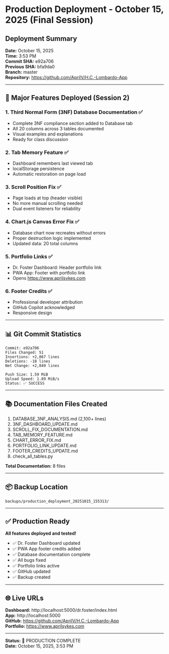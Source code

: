 # Production Deployment - October 15, 2025 (Final Session)

## Deployment Summary

**Date:** October 15, 2025  
**Time:** 3:53 PM  
**Commit SHA:** e92a706  
**Previous SHA:** bfa9da0  
**Branch:** master  
**Repository:** https://github.com/AprilV/H.C.-Lombardo-App  

---

## 🎯 Major Features Deployed (Session 2)

### 1. **Third Normal Form (3NF) Database Documentation** ✅
- Complete 3NF compliance section added to Database tab
- All 20 columns across 3 tables documented
- Visual examples and explanations
- Ready for class discussion

### 2. **Tab Memory Feature** ✅
- Dashboard remembers last viewed tab
- localStorage persistence
- Automatic restoration on page load

### 3. **Scroll Position Fix** ✅
- Page loads at top (header visible)
- No more manual scrolling needed
- Dual event listeners for reliability

### 4. **Chart.js Canvas Error Fix** ✅
- Database chart now recreates without errors
- Proper destruction logic implemented
- Updated data: 20 total columns

### 5. **Portfolio Links** ✅
- Dr. Foster Dashboard: Header portfolio link
- PWA App: Footer with portfolio link
- Opens https://www.aprilsykes.com

### 6. **Footer Credits** ✅
- Professional developer attribution
- GitHub Copilot acknowledged
- Responsive design

---

## 📊 Git Commit Statistics

```
Commit: e92a706
Files Changed: 51
Insertions: +2,867 lines
Deletions: -18 lines
Net Change: +2,849 lines

Push Size: 1.59 MiB
Upload Speed: 1.89 MiB/s
Status: ✅ SUCCESS
```

---

## 📚 Documentation Files Created

1. DATABASE_3NF_ANALYSIS.md (2,100+ lines)
2. 3NF_DASHBOARD_UPDATE.md
3. SCROLL_FIX_DOCUMENTATION.md
4. TAB_MEMORY_FEATURE.md
5. CHART_ERROR_FIX.md
6. PORTFOLIO_LINK_UPDATE.md
7. FOOTER_CREDITS_UPDATE.md
8. check_all_tables.py

**Total Documentation:** 8 files

---

## 📦 Backup Location

`backups/production_deployment_20251015_155313/`

---

## ✅ Production Ready

**All features deployed and tested!**

- ✅ Dr. Foster Dashboard updated
- ✅ PWA App footer credits added
- ✅ Database documentation complete
- ✅ All bugs fixed
- ✅ Portfolio links active
- ✅ GitHub updated
- ✅ Backup created

---

## 🌐 Live URLs

**Dashboard:** http://localhost:5000/dr.foster/index.html  
**App:** http://localhost:5000  
**GitHub:** https://github.com/AprilV/H.C.-Lombardo-App  
**Portfolio:** https://www.aprilsykes.com  

---

**Status:** 🎉 PRODUCTION COMPLETE  
**Date:** October 15, 2025, 3:53 PM
